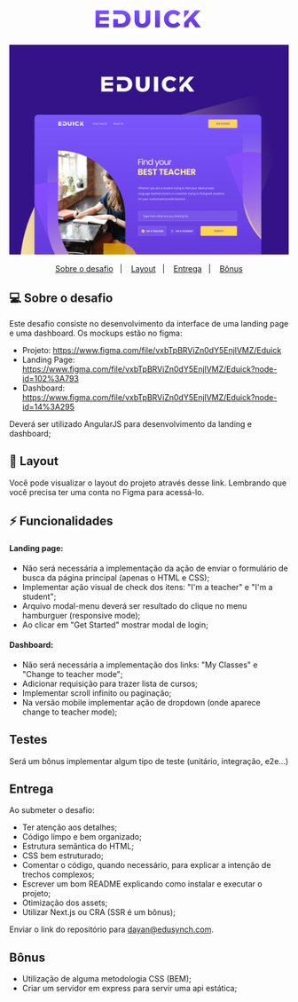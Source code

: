 <h1 align="center">
  <img alt="EDUICK" title="EDUICK" src=".github/logo.png" width="200" />
</h1>

![Layout do eduick](./.github/eduick.png)

<p align="center">
  <a href="#-sobre-o-desafio">Sobre o desafio</a>&nbsp;&nbsp;&nbsp;|&nbsp;&nbsp;&nbsp;
  <a href="#-layout">Layout</a>&nbsp;&nbsp;&nbsp;|&nbsp;&nbsp;&nbsp;
  <a href="#entrega">Entrega</a>&nbsp;&nbsp;&nbsp;|&nbsp;&nbsp;&nbsp;
  <a href="#bonus">Bônus</a>
</p>

## 💻 Sobre o desafio

Este desafio consiste no desenvolvimento da interface de uma landing page e uma dashboard. Os mockups estão no figma:

- Projeto: https://www.figma.com/file/vxbTpBRViZn0dY5EnjlVMZ/Eduick
- Landing Page: https://www.figma.com/file/vxbTpBRViZn0dY5EnjlVMZ/Eduick?node-id=102%3A793
- Dashboard: https://www.figma.com/file/vxbTpBRViZn0dY5EnjlVMZ/Eduick?node-id=14%3A295


Deverá ser utilizado AngularJS para desenvolvimento da landing e dashboard;

## 🔖 Layout

Você pode visualizar o layout do projeto através desse link. Lembrando que você precisa ter uma conta no Figma para acessá-lo.

## ⚡️ Funcionalidades

#### Landing page:

- Não será necessária a implementação da ação de enviar o formulário de busca da página principal (apenas o HTML e CSS);
- Implementar ação visual de check dos itens: "I'm a teacher" e "I'm a student";
- Arquivo modal-menu deverá ser resultado do clique no menu hamburguer (responsive mode);
- Ao clicar em "Get Started" mostrar modal de login;

#### Dashboard:

- Não será necessária a implementação dos links: "My Classes" e "Change to teacher mode";
- Adicionar requisição para trazer lista de cursos;
- Implementar scroll infinito ou paginação;
- Na versão mobile implementar ação de dropdown (onde aparece change to teacher mode);


## Testes

Será um bônus implementar algum tipo de teste (unitário, integração, e2e...)


## Entrega

Ao submeter o desafio:

- Ter atenção aos detalhes;
- Código limpo e bem organizado;
- Estrutura semântica do HTML;
- CSS bem estruturado;
- Comentar o código, quando necessário, para explicar a intenção de trechos complexos;
- Escrever um bom README explicando como instalar e executar o projeto;
- Otimização dos assets;
- Utilizar Next.js ou CRA (SSR é um bônus);

Enviar o link do repositório para dayan@edusynch.com.


## Bônus

- Utilização de alguma metodologia CSS (BEM);
- Criar um servidor em express para servir uma api estática;
